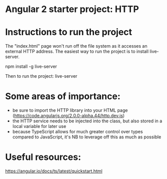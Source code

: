 # Angular 2 starter project: HTTP

# Instructions to run the project
The "index.html" page won't run off the file system as it accesses an external HTTP address.  The easiest way to run the project is to install live-server.

npm install -g live-server

Then to run the project:
live-server

# Some areas of importance:
 - be sure to import the HTTP library into your HTML page (https://code.angularjs.org/2.0.0-alpha.44/http.dev.js)
 - the HTTP service needs to be injected into the class, but also stored in a local variable for later use
 - because TypeScript allows for much greater control over types compared to JavaScript, it's NB to leverage off this as much as possible

# Useful resources:
https://angular.io/docs/ts/latest/quickstart.html